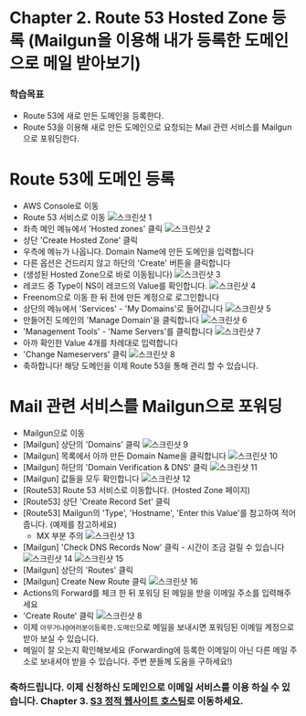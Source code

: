 # Chapter 2. Route 53 Hosted Zone 등록 (Mailgun을 이용해 내가 등록한 도메인으로 메일 받아보기)
### 학습목표
- Route 53에 새로 만든 도메인을 등록한다.
- Route 53을 이용해 새로 만든 도메인으로 요청되는 Mail 관련 서비스를 Mailgun으로 포워딩한다.

# Route 53에 도메인 등록
- AWS Console로 이동
- Route 53 서비스로 이동
![스크린샷 1](./images/screenshot-2018-02-18-pm-9.11.36.png)
- 좌측 메인 메뉴에서 'Hosted zones' 클릭
![스크린샷 2](./images/screenshot-2018-02-18-pm-9.12.20.png)
- 상단 'Create Hosted Zone' 클릭
- 우측에 메뉴가 나옵니다. Domain Name에 만든 도메인을 입력합니다
- 다른 옵션은 건드리지 않고 하단의 'Create' 버튼을 클릭합니다
- (생성된 Hosted Zone으로 바로 이동됩니다)
![스크린샷 3](./images/screenshot-2018-02-18-pm-9.12.54.png)
- 레코드 중 Type이 NS이 레코드의 Value를 확인합니다.
![스크린샷 4](./images/screenshot-2018-02-18-pm-9.14.57.png)
- Freenom으로 이동 한 뒤 전에 만든 계정으로 로그인합니다
- 상단의 메뉴에서 'Services' - 'My Domains'로 들어갑니다
![스크린샷 5](./images/screenshot-2018-02-18-pm-9.15.33.png)
- 만들어진 도메인의 'Manage Domain'을 클릭합니다
![스크린샷 6](./images/screenshot-2018-02-18-pm-9.15.40.png)
- 'Management Tools' - 'Name Servers'를 클릭합니다
![스크린샷 7](./images/screenshot-2018-02-18-pm-9.15.52.png)
- 아까 확인한 Value 4개를 차례대로 입력합니다
- 'Change Nameservers' 클릭
![스크린샷 8](./images/screenshot-2018-02-18-pm-9.16.00.png)
- 축하합니다! 해당 도메인을 이제 Route 53을 통해 관리 할 수 있습니다.

# Mail 관련 서비스를 Mailgun으로 포워딩
- Mailgun으로 이동
- [Mailgun] 상단의 'Domains' 클릭
![스크린샷 9](./images/screenshot-2018-02-19-AM-1.46.07.png)
- [Mailgun] 목록에서 아까 만든 Domain Name을 클릭합니다
![스크린샷 10](./images/screenshot-2018-02-19-AM-1.46.18.png)
- [Mailgun] 하단의 'Domain Verification & DNS' 클릭
![스크린샷 11](./images/screenshot-2018-02-19-AM-1.46.25.png)
- [Mailgun] 값들을 모두 확인합니다
![스크린샷 12](./images/screenshot-2018-02-19-AM-1.47.56.png)
- [Route53] Route 53 서비스로 이동합니다. (Hosted Zone 페이지)
- [Route53] 상단 'Create Record Set' 클릭
- [Route53] Mailgun의 'Type', 'Hostname', 'Enter this Value'를 참고하여 적어줍니다. (예제를 참고하세요)
	- MX 부분 주의
![스크린샷 13](./images/screenshot-2018-02-19-AM-1.51.11.png)
- [Mailgun] 'Check DNS Records Now' 클릭 - 시간이 조금 걸릴 수 있습니다
![스크린샷 14](./images/screenshot-2018-02-19-AM-1.51.47.png)
![스크린샷 15](./images/screenshot-2018-02-19-AM-1.53.48.png)
- [Mailgun] 상단의 'Routes' 클릭
- [Mailgun] Create New Route 클릭
![스크린샷 16](./images/screenshot-2018-02-19-AM-1.54.16.png)
- Actions의 Forward를 체크 한 뒤 포워딩 된 메일을 받을 이메일 주소를 입력해주세요
- 'Create Route' 클릭
![스크린샷 8](./images/screenshot-2018-02-19-AM-1.54.44.png)
- 이제 `아무거나@여러분이등록한.도메인`으로 메일을 보내시면 포워딩된 이메일 계정으로 받아 보실 수 있습니다.
- 메일이 잘 오는지 확인해보세요 (Forwarding에 등록한 이메일이 아닌 다른 메일 주소로 보내셔야 받을 수 있습니다. 주변 분들께 도움을 구하세요!)

### 축하드립니다. 이제 신청하신 도메인으로 이메일 서비스를 이용 하실 수 있습니다. Chapter 3. [S3 정적 웹사이트 호스팅](../3_s3/)로 이동하세요.